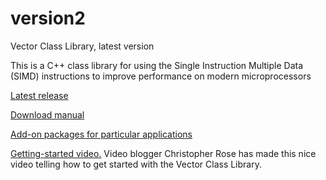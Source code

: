 # version2

Vector Class Library, latest version

This is a C++ class library for using the Single Instruction Multiple Data
(SIMD) instructions to improve performance on modern microprocessors

[Latest release](https://github.com/vectorclass/version2/releases)

[Download manual](https://github.com/vectorclass/manual/raw/master/vcl_manual.pdf)

[Add-on packages for particular applications](https://github.com/vectorclass/add-on)

[Getting-started video.](https://www.youtube.com/watch?v=TKjYdLIMTrI) Video
blogger Christopher Rose has made this nice video telling how to get started
with the Vector Class Library.

